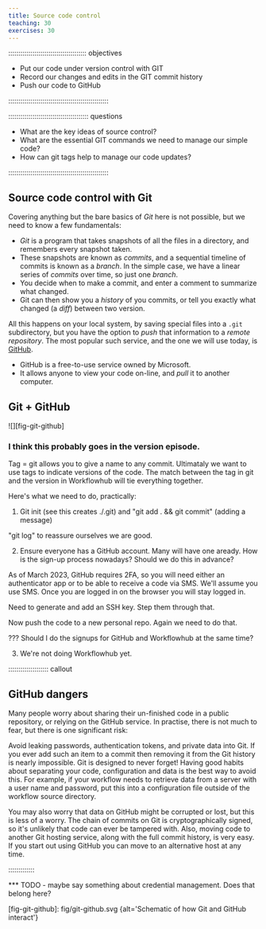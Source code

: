 ```yaml
---
title: Source code control
teaching: 30
exercises: 30
---
```


::::::::::::::::::::::::::::::::::::::: objectives

- Put our code under version control with GIT
- Record our changes and edits in the GIT commit history
- Push our code to GitHub

::::::::::::::::::::::::::::::::::::::::::::::::::

:::::::::::::::::::::::::::::::::::::::: questions

- What are the key ideas of source control?
- What are the essential GIT commands we need to manage our simple code?
- How can git tags help to manage our code updates?

::::::::::::::::::::::::::::::::::::::::::::::::::

## Source code control with Git

Covering anything but the bare basics of *Git* here is not possible, but we need to know a few
fundamentals:

- *Git* is a program that takes snapshots of all the files in a directory, and remembers
  every snapshot taken.
- These snapshots are known as *commits*, and a sequential timeline of commits is known as a
  *branch*. In the simple case, we have a linear series of *commits* over time, so just one
  *branch*.
- You decide when to make a commit, and enter a comment to summarize what changed.
- Git can then show you a *history* of you commits, or tell you exactly what changed (a *diff*)
  between two version.

All this happens on your local system, by saving special files into a `.git` subdirectory, but
you have the option to *push* that information to a *remote repository*. The most popular such
service, and the one we will use today, is [GitHub][github].

- GitHub is a free-to-use service owned by Microsoft.
- It allows anyone to view your code on-line, and *pull* it to another computer.

## Git + GitHub

![][fig-git-github]

<!-- TODO
Explain how these components interact. I need a diagram with paths going between them. Maybe have
a version now and then a second version later that adds WorkflowHub? Yes!
-->

### I think this probably goes in the version episode.
Tag = git allows you to give a name to any commit. Ultimataly we want to use tags to indicate versions of the
code. The match between the tag in git and the version in Workflowhub will tie everything together.

Here's what we need to do, practically:

1) Git init (see this creates ./.git) and "git add . && git commit" (adding a message)

"git log" to reassure ourselves we are good.

2) Ensure everyone has a GitHub account. Many will have one aready. How is the sign-up process
nowadays? Should we do this in advance?

As of March 2023, GitHub requires 2FA, so you will need either an authenticator app or to be
able to receive a code via SMS. We'll assume you use SMS. Once you are logged in on the browser
you will stay logged in.

Need to generate and add an SSH key. Step them through that.

Now push the code to a new personal repo. Again we need to do that.

??? Should I do the signups for GitHub and Workflowhub at the same time?

3) We're not doing Workflowhub yet.

:::::::::::::::::::: callout

## GitHub dangers

Many people worry about sharing their un-finished code in a public repository, or relying on the
GitHub service. In practise, there is not much to fear, but there is one significant risk:

Avoid leaking passwords, authentication tokens, and private data into Git. If you ever
add such an item to a commit then removing it from the Git history is nearly impossible. Git is
designed to never forget! Having good habits about separating your code, configuration and data is
the best way to avoid this. For example, if your workflow needs to retrieve data from a server
with a user name and password, put this into a configuration file outside of the workflow source
directory.

You may also worry that data on GitHub might be corrupted or lost, but this is less of a worry.
The chain of commits on Git is cryptographically signed, so it's unlikely that code can ever be
tampered with. Also, moving code to another Git hosting service, along with the full commit
history, is very easy. If you start out using GitHub you can move to an alternative host at any
time.

:::::::::::::

*** TODO - maybe say something about credential management. Does that belong here?

[github]: https://github.com
[fig-git-github]: fig/git-github.svg {alt='Schematic of how Git and GitHub interact'}
